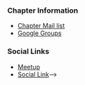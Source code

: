 ### Chapter Information
* [Chapter Mail list](mailto:luxembourg-chapter@owasp.org)
* [Google Groups](https://groups.google.com/u/1/a/owasp.org/g/luxembourg-chapter/)

### Social Links
* [Meetup](#)
* [Social Link](#)-->
